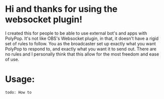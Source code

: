 # Hi and thanks for using the websocket plugin!

I created this for people to be able to use external bot's and apps with PolyPop.
It's not like OBS's Websocket plugin, in that, it doesn't have a rigid set of rules to follow.
You as the broadcaster set up exactly what you want PolyPop to respond to, and exactly what you want it to send out.
There are no rules and I personally think that this allow for the most freedom and ease of use.

# Usage:

    todo: How to
